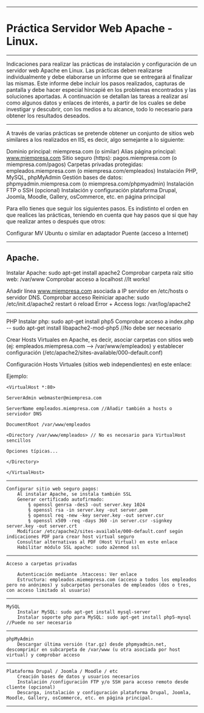 ___

# **Práctica Servidor Web Apache - Linux.**

---

Indicaciones para realizar las prácticas de instalación y configuración de un servidor web Apache en Linux. Las prácticas deben realizarse individualmente y debe elaborarse un informe que se entregará al finalizar las mismas. Este informe debe incluir los pasos realizados, capturas de pantalla y debe hacer especial hincapié en los problemas encontrados y las soluciones aportadas. A continuación se detallan las tareas a realizar así como algunos datos y enlaces de interés, a partir de los cuales se debe investigar y descubrir, con los medios a tu alcance, todo lo necesario para obtener los resultados deseados.

---

A través de varias prácticas se pretende obtener un conjunto de sitios web similares a los realizados en IIS, es decir, algo semejante a lo siguiente:

Dominio principal: miempresa.com (o similar)
Alias página principal: www.miempresa.com
Sitio seguro (https): pagos.miempresa.com (o miempresa.com/pagos)
Carpetas privadas protegidas: empleados.miempresa.com (o miempresa.com/empleados)
Instalación PHP, MySQL, phpMyAdmin
Gestión bases de datos: phpmyadmin.miempresa.com (o miempresa.com/phpmyadmin)
Instalación FTP o SSH (opcional)
Instalación y configuración plataforma Drupal, Joomla, Moodle, Gallery, osCommerce, etc. en página principal

Para ello tienes que seguir los siguientes pasos. Es indistinto el orden en que realices las prácticas, teniendo en cuenta que hay pasos que si que hay que realizar antes o después que otros:

Configurar MV Ubuntu o similar en adaptador Puente (acceso a Internet)

---

## **Apache.**

Instalar Apache: sudo apt-get install apache2
Comprobar carpeta raíz sitio web: /var/www
Comprobar acceso a localhost //It works!

Añadir línea www.miempresa.com asociada a IP servidor en /etc/hosts o servidor DNS. Comprobar acceso
Reiniciar apache: sudo /etc/init.d/apache2 restart ó reload
Error + Access logs: /var/log/apache2

---

PHP
Instalar php: sudo apt-get install php5
Comprobar acceso a index.php -<?php phpinfo(); ?>-
sudo apt-get install libapache2-mod-php5 //No debe ser necesario


Crear Hosts Virtuales en Apache, es decir, asociar carpetas con sitios web (ej: empleados.miempresa.com --> /var/www/empleados) y establecer configuración (/etc/apache2/sites-available/000-default.conf)

Configuración Hosts Virtuales (sitios web independientes) en este enlace:


Ejemplo:

~~~
<VirtualHost *:80>

ServerAdmin webmaster@miempresa.com

ServerName empleados.miempresa.com //Añadir también a hosts o serviodor DNS

DocumentRoot /var/www/empleados

<Directory /var/www/empleados> // No es necesario para VirtualHost sencillos

Opciones típicas...

</Directory>

</VirtualHost>
~~~

---

    Configurar sitio web seguro pagos:
        Al instalar Apache, se instala también SSL
        Generar certificado autofirmado:
            § openssl genrsa -des3 -out server.key 1024
            § openssl rsa -in server.key -out server.pem
            § openssl req -new -key server.key -out server.csr
            § openssl x509 -req -days 360 -in server.csr -signkey server.key -out server.crt
        Modificar /etc/apache2/sites-available/000-default.conf según indicaciones PDF para crear host virtual seguro
        Consultar alternativas al PDF (Host Virtual) en este enlace
        Habilitar módulo SSL apache: sudo a2enmod ssl

---

    Acceso a carpetas privadas

        Autenticación mediante .htaccess: Ver enlace
        Estructura: empleados.miemepresa.com (acceso a todos los empleados pero no anónimos) y subcarpetas personales de empleados (dos o tres, con acceso limitado al usuario)

---

    MySQL
        Instalar MySQL: sudo apt-get install mysql-server
        Instalar soporte php para MySQL: sudo apt-get install php5-mysql //Puede no ser necesario

---

    phpMyAdmin
        Descargar última versión (tar.gz) desde phpmyadmin.net, descomprimir en subcarpeta de /var/www (u otra asociada por host virtual) y comprobar acceso

---

    Plataforma Drupal / Joomla / Moodle / etc
        Creación bases de datos y usuarios necesarios
        Instalación /configuración FTP y/o SSH para acceso remoto desde cliente (opcional)
        Descarga, instalación y configuración plataforma Drupal, Joomla, Moodle, Gallery, osCommerce, etc. en página principal.

---
